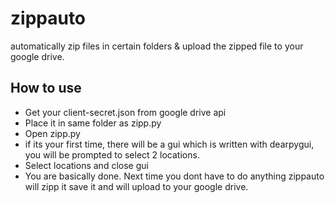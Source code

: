 # zippauto
automatically zip files in certain folders & upload the zipped file to your google drive.

## How to use
- Get your client-secret.json from google drive api
- Place it in same folder as zipp.py
- Open zipp.py
- if its your first time, there will be a gui which is written with dearpygui, you will be prompted to select 2 locations.
- Select locations and close gui
- You are basically done. Next time you dont have to do anything zippauto will zipp it save it and will upload to your google drive.


